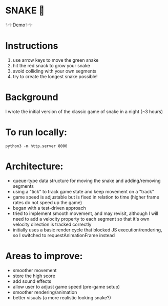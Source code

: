 # SNAKE 🐍

✨✨[Demo](https://jm3rt3ns.github.io/pigeon/snake/)✨✨

# Instructions
1. use arrow keys to move the green snake
1. hit the red snack to grow your snake
1. avoid colliding with your own segments
1. try to create the longest snake possible!

# Background
I wrote the initial version of the classic game of snake in a night (~3 hours)

# To run locally:
```python3 -m http.server 8000```

# Architecture:
* queue-type data structure for moving the snake and adding/removing segments
* using a "tick" to track game state and keep movement on a "track"
* game speed is adjustable but is fixed in relation to time (higher frame rates do not speed up the game)
* began with a test-driven approach
* tried to implement smooth movement, and may revisit, although I will need to add a velocity property to each segment so that it's own velocity direction is tracked correctly
* initially uses a basic render cycle that blocked JS execution/rendering, so I switched to requestAnimationFrame instead

# Areas to improve:
* smoother movement
* store the high score
* add sound effects
* allow user to adjust game speed (pre-game setup)
* smoother rendering/animation
* better visuals (a more realistic looking snake?)